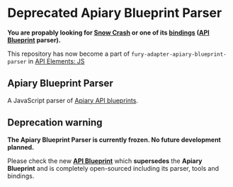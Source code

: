 # Deprecated Apiary Blueprint Parser

**You are propably looking for [Snow Crash](https://github.com/apiaryio/snowcrash) or one of its [bindings](https://github.com/apiaryio/snowcrash#bindings) ([API Blueprint](http://apiblueprint.org) parser).**

This repository has now become a part of `fury-adapter-apiary-blueprint-parser` in [API Elements: JS](https://github.com/apiaryio/api-elements.js)

Apiary Blueprint Parser
-----------

A JavaScript parser of [Apiary API blueprints](http://apiary.io/blueprint).

Deprecation warning
-------
**The Apiary Blueprint Parser is currently frozen. No future development planned.**

Please check the new [**API Blueprint**](http://apiblueprint.org) which **supersedes** the **Apiary Blueprint** and is completely open-sourced including its parser, tools and bindings.  
